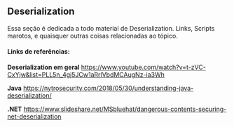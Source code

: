 ## Deserialization

Essa seção é dedicada a todo material de Deserialization. Links, Scripts marotos, e quaisquer outras coisas relacionadas ao tópico.

#### Links de referências:

**Deserialization em geral**
https://www.youtube.com/watch?v=t-zVC-CxYjw&list=PLL5n_4gj5JCw1aRrlVbdMCAugNz-ia3Wh

**Java**
https://nytrosecurity.com/2018/05/30/understanding-java-deserialization/

**.NET**
https://www.slideshare.net/MSbluehat/dangerous-contents-securing-net-deserialization
